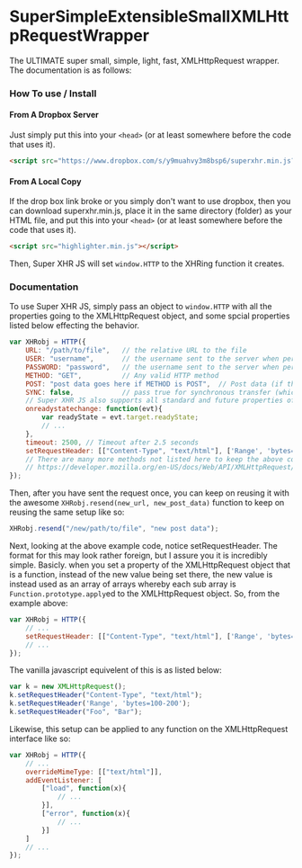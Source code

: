 # SuperSimpleExtensibleSmallXMLHttpRequestWrapper
The ULTIMATE super small, simple, light, fast, XMLHttpRequest wrapper. The documentation is as follows:

### How To use / Install

#### From A Dropbox Server

Just simply put this into your `<head>` (or at least somewhere before the code that uses it).
```Html
<script src="https://www.dropbox.com/s/y9muahvy3m8bsp6/superxhr.min.js?dl=1"></script>
```

#### From A Local Copy
If the drop box link broke or you simply don't want to use dropbox, then you can download superxhr.min.js, place it in the same directory (folder) as your HTML file, and put this into your `<head>` (or at least somewhere before the code that uses it).
```Html
<script src="highlighter.min.js"></script>
```

Then, Super XHR JS will set `window.HTTP` to the XHRing function it creates.

### Documentation

To use Super XHR JS, simply pass an object to `window.HTTP` with all the properties going to the XMLHttpRequest object, and some spcial properties listed below effecting the behavior.

```Javascript
var XHRobj = HTTP({
    URL: "/path/to/file",	// the relative URL to the file
	USER: "username",		// the username sent to the server when performing the request.
	PASSWORD: "password",	// the username sent to the server when performing the request.
    METHOD: "GET",			// Any valid HTTP method
    POST: "post data goes here if METHOD is POST",	// Post data (if the selected METHOD supports post data)
    SYNC: false,			// pass true for synchronous transfer (which is not reccomended)
	// Super XHR JS also supports all standard and future properties of requests:
	onreadystatechange: function(evt){
		var readyState = evt.target.readyState;
		// ... 
	},
	timeout: 2500, // Timeout after 2.5 seconds
	setRequestHeader: [["Content-Type", "text/html"], ['Range', 'bytes=100-200']]
	// There are many more methods not listed here to keep the above code nice and short. See
	// https://developer.mozilla.org/en-US/docs/Web/API/XMLHttpRequest/ for a complete list.
});
```

Then, after you have sent the request once, you can keep on reusing it with the awesome `XHRobj.resend(new_url, new_post_data)` function to keep on reusing the same setup like so:

```Javascript
XHRobj.resend("/new/path/to/file", "new post data");
```
Next, looking at the above example code, notice setRequestHeader. The format for this may look rather foreign, but I assure you it is incredibly simple. Basicly. when you set a property of the XMLHttpRequest object that is a function, instead of the new value being set there, the new value is instead used as an array of arrays whereby each sub array is `Function.prototype.apply`ed to the XMLHttpRequest object. So, from the example above:


```Javascript
var XHRobj = HTTP({
	// ...
	setRequestHeader: [["Content-Type", "text/html"], ['Range', 'bytes=100-200'], ["Foo", "Bar"]]
	// ...
});
```

The vanilla javascript equivelent of this is as listed below:


```Javascript
var k = new XMLHttpRequest();
k.setRequestHeader("Content-Type", "text/html");
k.setRequestHeader('Range', 'bytes=100-200');
k.setRequestHeader("Foo", "Bar");
```

Likewise, this setup can be applied to any function on the XMLHttpRequest interface like so:

```Javascript
var XHRobj = HTTP({
	// ...
	overrideMimeType: [["text/html"]],
	addEventListener: [
		["load", function(x){
			// ...
		}],
		["error", function(x){
			// ...
		}]
	]
	// ...
});
```









